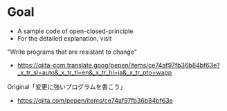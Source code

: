 # Goal
- A sample code of open-closed-principle
- For the detailed explanation, visit  


"Write programs that are resistant to change"
- https://qiita-com.translate.goog/pepen/items/ce74af97fb36b84bf63e?_x_tr_sl=auto&_x_tr_tl=en&_x_tr_hl=ja&_x_tr_pto=wapp


Original「変更に強いプログラムを書こう」
- https://qiita.com/pepen/items/ce74af97fb36b84bf63e
